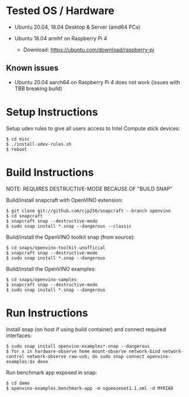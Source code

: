 # Tested OS / Hardware

- Ubuntu 20.04, 18.04 Desktop & Server (amd64 PCs)

- Ubuntu 18.04 armhf on Raspberry Pi 4

  - Download: https://ubuntu.com/download/raspberry-pi

## Known issues

- Ubuntu 20.04 aarch64 on Raspberry Pi 4 does not work (issues with TBB breaking build)

# Setup Instructions

Setup udev rules to give all users access to Intel Compute stick devices:

```
$ cd misc
$ ./install-udev-rules.sh
$ reboot
```

# Build Instructions

NOTE: REQUIRES DESTRUCTIVE-MODE BECAUSE OF "BUILD SNAP"

Build/install snapcraft with OpenVINO extension:

```
$ git clone git://github.com/cjp256/snapcraft --branch openvino
$ cd snapcraft
$ snapcraft snap --destructive-mode
$ sudo snap install *.snap --dangerous --classic
```

Build/install the OpenVINO toolkit snap (from source):

```
$ cd snaps/openvino-toolkit-unofficial
$ snapcraft snap --destructive-mode
$ sudo snap install *.snap --dangerous
```

Build/install the OpenVINO examples:

```
$ cd snaps/openvino-samples
$ snapcraft snap --destructive-mode
$ sudo snap install *.snap --dangerous
```

# Run Instructions

Install snap (on host if using build container) and connect required interfaces:

```
$ sudo snap install openvino-examples*.snap --dangerous
$ for x in hardware-observe home mount-observe network-bind network-control network-observe raw-usb; do sudo snap connect openvino-examples:$x done
```

Run benchmark app exposed in snap:

```
$ cd demo
$ openvino-examples.benchmark-app -m squeezenet1.1.xml -d MYRIAD
```
